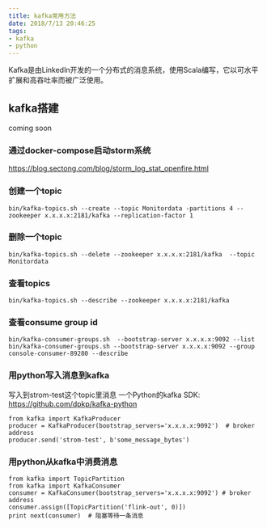 ```yaml
---
title: kafka常用方法
date: 2018/7/13 20:46:25
tags:
- kafka
- python
---
```

Kafka是由LinkedIn开发的一个分布式的消息系统，使用Scala编写，它以可水平扩展和高吞吐率而被广泛使用。

## kafka搭建
coming soon

### 通过docker-compose启动storm系统
https://blog.sectong.com/blog/storm_log_stat_openfire.html

### 创建一个topic
```
bin/kafka-topics.sh --create --topic Monitordata -partitions 4 --zookeeper x.x.x.x:2181/kafka --replication-factor 1
```
### 删除一个topic
```
bin/kafka-topics.sh --delete --zookeeper x.x.x.x:2181/kafka  --topic Monitordata
```
### 查看topics
```
bin/kafka-topics.sh --describe --zookeeper x.x.x.x:2181/kafka
```

### 查看consume group id
```
bin/kafka-consumer-groups.sh  --bootstrap-server x.x.x.x:9092 --list
bin/kafka-consumer-groups.sh --bootstrap-server x.x.x.x:9092 --group console-consumer-89280 --describe
```

### 用python写入消息到kafka
写入到strom-test这个topic里消息
一个Python的kafka SDK:  https://github.com/dpkp/kafka-python
```
from kafka import KafkaProducer
producer = KafkaProducer(bootstrap_servers='x.x.x.x:9092')  # broker address
producer.send('strom-test', b'some_message_bytes')

```

### 用python从kafka中消费消息
```
from kafka import TopicPartition
from kafka import KafkaConsumer
consumer = KafkaConsumer(bootstrap_servers='x.x.x.x:9092') # broker address
consumer.assign([TopicPartition('flink-out', 0)])
print next(consumer)  # 阻塞等待一条消息
```



